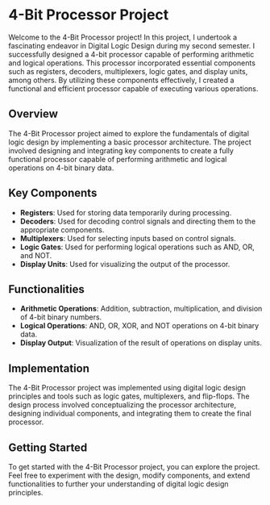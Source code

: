 # 4-Bit Processor Project

Welcome to the 4-Bit Processor project! In this project, I undertook a fascinating endeavor in Digital Logic Design during my second semester. I successfully designed a 4-bit processor capable of performing arithmetic and logical operations. This processor incorporated essential components such as registers, decoders, multiplexers, logic gates, and display units, among others. By utilizing these components effectively, I created a functional and efficient processor capable of executing various operations.

## Overview

The 4-Bit Processor project aimed to explore the fundamentals of digital logic design by implementing a basic processor architecture. The project involved designing and integrating key components to create a fully functional processor capable of performing arithmetic and logical operations on 4-bit binary data.

## Key Components

- **Registers**: Used for storing data temporarily during processing.
- **Decoders**: Used for decoding control signals and directing them to the appropriate components.
- **Multiplexers**: Used for selecting inputs based on control signals.
- **Logic Gates**: Used for performing logical operations such as AND, OR, and NOT.
- **Display Units**: Used for visualizing the output of the processor.

## Functionalities

- **Arithmetic Operations**: Addition, subtraction, multiplication, and division of 4-bit binary numbers.
- **Logical Operations**: AND, OR, XOR, and NOT operations on 4-bit binary data.
- **Display Output**: Visualization of the result of operations on display units.

## Implementation

The 4-Bit Processor project was implemented using digital logic design principles and tools such as logic gates, multiplexers, and flip-flops. The design process involved conceptualizing the processor architecture, designing individual components, and integrating them to create the final processor.

## Getting Started

To get started with the 4-Bit Processor project, you can explore the project. Feel free to experiment with the design, modify components, and extend functionalities to further your understanding of digital logic design principles.

